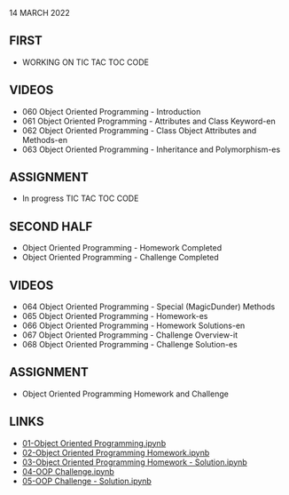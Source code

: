 14 MARCH 2022

## FIRST

 - WORKING ON TIC TAC TOC CODE

## VIDEOS

 - 060 Object Oriented Programming - Introduction
 - 061 Object Oriented Programming - Attributes and Class Keyword-en
 - 062 Object Oriented Programming - Class Object Attributes and Methods-en
 - 063 Object Oriented Programming - Inheritance and Polymorphism-es

## ASSIGNMENT

- In progress TIC TAC TOC CODE

## SECOND HALF

- Object Oriented Programming - Homework Completed
- Object Oriented Programming - Challenge Completed

## VIDEOS

 - 064 Object Oriented Programming - Special (MagicDunder) Methods
 - 065 Object Oriented Programming - Homework-es
 - 066 Object Oriented Programming - Homework Solutions-en
 - 067 Object Oriented Programming - Challenge Overview-it
 - 068 Object Oriented Programming - Challenge Solution-es

## ASSIGNMENT

- Object Oriented Programming Homework and Challenge

## LINKS
 
 - [01-Object Oriented Programming.ipynb](https://github.com/Pierian-Data/Complete-Python-3-Bootcamp/blob/master/05-Object%20Oriented%20Programming/01-Object%20Oriented%20Programming.ipynb)
 - [02-Object Oriented Programming Homework.ipynb](https://github.com/Pierian-Data/Complete-Python-3-Bootcamp/blob/master/05-Object%20Oriented%20Programming/02-Object%20Oriented%20Programming%20Homework.ipynb)
 - [03-Object Oriented Programming Homework - Solution.ipynb](https://github.com/Pierian-Data/Complete-Python-3-Bootcamp/blob/master/05-Object%20Oriented%20Programming/03-Object%20Oriented%20Programming%20Homework%20-%20Solution.ipynb)
 - [04-OOP Challenge.ipynb](https://github.com/Pierian-Data/Complete-Python-3-Bootcamp/blob/master/05-Object%20Oriented%20Programming/04-OOP%20Challenge.ipynb)
 - [05-OOP Challenge - Solution.ipynb](https://github.com/Pierian-Data/Complete-Python-3-Bootcamp/blob/master/05-Object%20Oriented%20Programming/05-OOP%20Challenge%20-%20Solution.ipynb)
